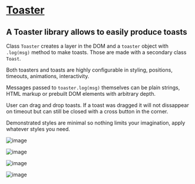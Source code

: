 # [Toaster](https://github.com/UniBreakfast/Toaster)

## A Toaster library allows to easily produce toasts

Class `Toaster` creates a layer in the DOM and a `toaster` object with `.log(msg)` method to make toasts. Those are made with a secondary class `Toast`.

Both toasters and toasts are highly configurable in styling, positions, timeouts, animations, interactivity. 

Messages passed to `toaster.log(msg)` themselves can be plain strings, HTML markup or prebuilt DOM elements with arbitrary depth.

User can drag and drop toasts. If a toast was dragged it will not dissappear on timeout but can still be closed with a cross button in the corner.

Demonstrated styles are minimal so nothing limits your imagination, apply whatever styles you need.

![image](https://github.com/user-attachments/assets/68b53475-ba32-4f1f-a3d7-5bbc19175799)

![image](https://github.com/user-attachments/assets/069ed1f2-26cf-4022-aecd-3a48e52f9c7b)

![image](https://github.com/user-attachments/assets/366e01f0-c7c5-42f9-b6bf-d2361eb7b617)

![image](https://github.com/user-attachments/assets/8acefd96-0ed4-4ce9-af3b-503f7de78d8e)
